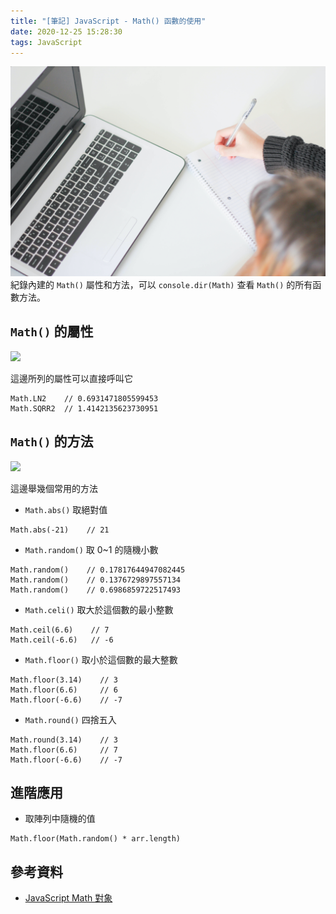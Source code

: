 ```yaml
---
title: "[筆記] JavaScript - Math() 函數的使用"
date: 2020-12-25 15:28:30
tags: JavaScript
---
```

![](/uploads/note.jpg)
紀錄內建的 `Math()` 屬性和方法，可以 `console.dir(Math)` 查看 `Math()` 的所有函數方法。
<!-- more -->
## `Math()` 的屬性

![](https://i.imgur.com/WaEIpvd.png)

這邊所列的屬性可以直接呼叫它

```javascript=
Math.LN2    // 0.6931471805599453
Math.SQRR2  // 1.4142135623730951  
```


## `Math()` 的方法

![](https://i.imgur.com/JE883tO.png)

這邊舉幾個常用的方法

* `Math.abs()` 取絕對值

```javascript=
Math.abs(-21)    // 21
```

* `Math.random()` 取 0~1 的隨機小數

```javascript=
Math.random()    // 0.17817644947082445
Math.random()    // 0.1376729897557134
Math.random()    // 0.6986859722517493
```

* `Math.celi()` 取大於這個數的最小整數

```javascript=
Math.ceil(6.6)    // 7
Math.ceil(-6.6)   // -6
```

* `Math.floor()` 取小於這個數的最大整數

```javascript=
Math.floor(3.14)    // 3
Math.floor(6.6)     // 6
Math.floor(-6.6)    // -7
```

* `Math.round()` 四捨五入

```javascript=
Math.round(3.14)    // 3
Math.floor(6.6)     // 7
Math.floor(-6.6)    // -7
```


## 進階應用

* 取陣列中隨機的值

```javascript=
Math.floor(Math.random() * arr.length)
```


## 參考資料

* [JavaScript Math 對象](https://www.w3school.com.cn/jsref/jsref_obj_math.asp)